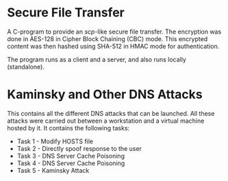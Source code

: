 # Secure File Transfer
A C-program to provide an *scp*-like secure file transfer. The encryption was done in AES-128 in Cipher Block Chaining (CBC) mode. This encrypted content was then hashed using SHA-512 in HMAC mode for authentication.

The program runs as a client and a server, and also runs locally (standalone).

# Kaminsky and Other DNS Attacks
This contains all the different DNS attacks that can be launched. All these attacks were carried out between a workstation and a virtual machine hosted by it. It contains the following tasks:

* Task 1 - Modify HOSTS file
* Task 2 - Directly spoof response to the user
* Task 3 - DNS Server Cache Poisoning
* Task 4 - DNS Server Cache Poisoning
* Task 5 - Kaminsky Attack